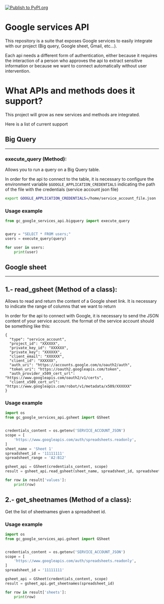 [![Publish to PyPI.org](https://github.com/GoodCod3/gc-google-services-api/actions/workflows/pr.yml/badge.svg)](https://github.com/GoodCod3/gc-google-services-api/actions/workflows/pr.yml)

Google services API
=============================
This repository is a suite that exposes Google services to easily integrate with our project (Big query, Google sheet, Gmail, etc...).

Each api needs a different form of authentication, either because it requires the interaction of a person who approves the api to extract sensitive information or because we want to connect automatically without user intervention.



What APIs and methods does it support?
=======================
This project will grow as new services and methods are integrated.

Here is a list of current support

## Big Query
----------------------------------

### execute_query (Method):
Allows you to run a query on a Big Query table.

In order for the api to connect to the table, it is necessary to configure the environment variable `$GOOGLE_APPLICATION_CREDENTIALS` indicating the path of the file with the credentials (service account json file)

```bash
export GOOGLE_APPLICATION_CREDENTIALS=/home/service_account_file.json
```

### Usage example

```python
from gc_google_services_api.bigquery import execute_query


query = "SELECT * FROM users;"
users = execute_query(query)

for user in users:
    print(user)
```

## Google sheet
----------------------------------

## 1.- **read_gsheet** (Method of a class):
Allows to read and return the content of a Google sheet link.
It is necessary to indicate the range of columns that we want to return

In order for the api to connect with Google, it is necessary to send the JSON content of your service account.
the format of the service account should be something like this:

```
{
  "type": "service_account",
  "project_id": "XXXXXX",
  "private_key_id": "XXXXXX",
  "private_key": "XXXXXX",
  "client_email": "XXXXXX",
  "client_id": "XXXXXX",
  "auth_uri": "https://accounts.google.com/o/oauth2/auth",
  "token_uri": "https://oauth2.googleapis.com/token",
  "auth_provider_x509_cert_url": "https://www.googleapis.com/oauth2/v1/certs",
  "client_x509_cert_url": "https://www.googleapis.com/robot/v1/metadata/x509/XXXXXX"
}

```

### Usage example

```python
import os
from gc_google_services_api.gsheet import GSheet


credentials_content = os.getenv('SERVICE_ACCOUNT_JSON')
scope = [
    'https://www.googleapis.com/auth/spreadsheets.readonly',
]
sheet_name = 'Sheet 1'
spreadsheet_id = '11111111'
spreadsheet_range = 'A2:B12'

gsheet_api = GSheet(credentials_content, scope)
result = gsheet_api.read_gsheet(sheet_name, spreadsheet_id, spreadsheet_range)

for row in result['values']:
    print(row)
```

## 2.-  **get_sheetnames** (Method of a class):
Get the list of sheetnames given a spreadsheet id.


### Usage example

```python
import os
from gc_google_services_api.gsheet import GSheet


credentials_content = os.getenv('SERVICE_ACCOUNT_JSON')
scope = [
    'https://www.googleapis.com/auth/spreadsheets.readonly',
]
spreadsheet_id = '11111111'

gsheet_api = GSheet(credentials_content, scope)
result = gsheet_api.get_sheetnames(spreadsheet_id)

for row in result['sheets']:
    print(row)
```